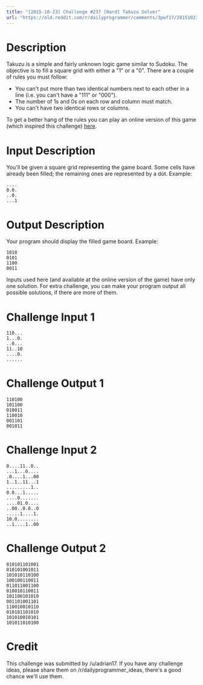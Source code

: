 ```yaml
---
title: "[2015-10-23] Challenge #237 [Hard] Takuzu Solver"
url: "https://old.reddit.com/r/dailyprogrammer/comments/3pwf17/20151023_challenge_237_hard_takuzu_solver/"
---
```


# Description

Takuzu is a simple and fairly unknown logic game similar to Sudoku. The objective is to fill a square grid with either a "1" or a "0". There are a couple of rules you must follow:

- You can't put more than two identical numbers next to each other in a line (i.e. you can't have a "111" or "000").
- The number of 1s and 0s on each row and column must match.
- You can't have two identical rows or columns.

To get a better hang of the rules you can play an online version of this game (which inspired this challenge) [here](http://0hh1.com/).


# Input Description

You'll be given a square grid representing the game board. Some cells have already been filled; the remaining ones are represented by a dot. Example:

    ....
    0.0.
    ..0.
    ...1


# Output Description

Your program should display the filled game board. Example:

    1010
    0101
    1100
    0011

Inputs used here (and available at the online version of the game) have only one solution. For extra challenge, you can make your program output all possible solutions, if there are more of them.

# Challenge Input 1

    110...
    1...0.
    ..0...
    11..10
    ....0.
    ......

# Challenge Output 1

    110100
    101100
    010011
    110010
    001101
    001011

# Challenge Input 2

    0....11..0..
    ...1...0....
    .0....1...00
    1..1..11...1
    .........1..
    0.0...1.....
    ....0.......
    ....01.0....
    ..00..0.0..0
    .....1....1.
    10.0........
    ..1....1..00

# Challenge Output 2

    010101101001
    010101001011
    101010110100
    100100110011
    011011001100
    010010110011
    101100101010
    001101001101
    110010010110
    010101101010
    101010010101
    101011010100

# Credit

This challenge was submitted by /u/adrian17. If you have any challenge ideas, please share them on /r/dailyprogrammer_ideas, there's a good chance we'll use them.
